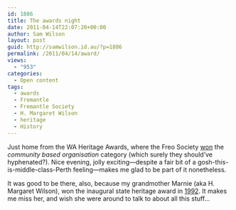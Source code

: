 ```yaml
---
id: 1886
title: The awards night
date: 2011-04-14T22:07:20+00:00
author: Sam Wilson
layout: post
guid: http://samwilson.id.au/?p=1886
permalink: /2011/04/14/award/
views:
  - "953"
categories:
  - Open content
tags:
  - awards
  - Fremantle
  - Fremantle Society
  - H. Margaret Wilson
  - heritage
  - History
---
```

Just home from the WA Heritage Awards, where the Freo Society [won](http://fremantlesociety.org.au/blog/2011/04/14/society-wins-heritage-award/) the _community based organisation_ category (which surely they should&#8217;ve hyphenated?). Nice evening, jolly exciting&mdash;despite a fair bit of a gosh-this-is-middle-class-Perth feeling&mdash;makes me glad to be part of it nonetheless.

It was good to be there, also, because my grandmother Marnie (aka H. Margaret Wilson), won the inaugural state heritage award in [1992](http://www.heritage.wa.gov.au/western-australian-heritage-awards/western-australian-heritage-awards-past-winners.html). It makes me miss her, and wish she were around to talk to about all this stuff&#8230;